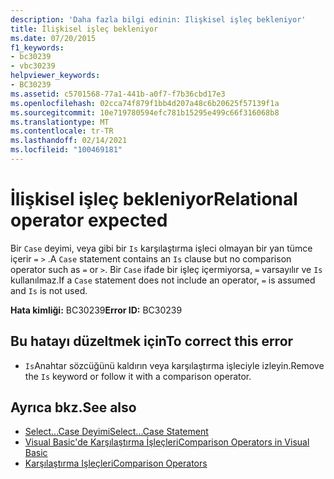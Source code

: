 ```yaml
---
description: 'Daha fazla bilgi edinin: Ilişkisel işleç bekleniyor'
title: İlişkisel işleç bekleniyor
ms.date: 07/20/2015
f1_keywords:
- bc30239
- vbc30239
helpviewer_keywords:
- BC30239
ms.assetid: c5701568-77a1-441b-a0f7-f7b36cbd17e3
ms.openlocfilehash: 02cca74f879f1bb4d207a48c6b20625f57139f1a
ms.sourcegitcommit: 10e719780594efc781b15295e499c66f316068b8
ms.translationtype: MT
ms.contentlocale: tr-TR
ms.lasthandoff: 02/14/2021
ms.locfileid: "100469181"
---
```

# <a name="relational-operator-expected"></a><span data-ttu-id="23732-103">İlişkisel işleç bekleniyor</span><span class="sxs-lookup"><span data-stu-id="23732-103">Relational operator expected</span></span>

<span data-ttu-id="23732-104">Bir `Case` deyimi, veya gibi bir `Is` karşılaştırma işleci olmayan bir yan tümce içerir `=` `>` .</span><span class="sxs-lookup"><span data-stu-id="23732-104">A `Case` statement contains an `Is` clause but no comparison operator such as `=` or `>`.</span></span> <span data-ttu-id="23732-105">Bir `Case` ifade bir işleç içermiyorsa, `=` varsayılır ve `Is` kullanılmaz.</span><span class="sxs-lookup"><span data-stu-id="23732-105">If a `Case` statement does not include an operator, `=` is assumed and `Is` is not used.</span></span>  
  
 <span data-ttu-id="23732-106">**Hata kimliği:** BC30239</span><span class="sxs-lookup"><span data-stu-id="23732-106">**Error ID:** BC30239</span></span>  
  
## <a name="to-correct-this-error"></a><span data-ttu-id="23732-107">Bu hatayı düzeltmek için</span><span class="sxs-lookup"><span data-stu-id="23732-107">To correct this error</span></span>  
  
- <span data-ttu-id="23732-108">`Is`Anahtar sözcüğünü kaldırın veya karşılaştırma işleciyle izleyin.</span><span class="sxs-lookup"><span data-stu-id="23732-108">Remove the `Is` keyword or follow it with a comparison operator.</span></span>  
  
## <a name="see-also"></a><span data-ttu-id="23732-109">Ayrıca bkz.</span><span class="sxs-lookup"><span data-stu-id="23732-109">See also</span></span>

- [<span data-ttu-id="23732-110">Select...Case Deyimi</span><span class="sxs-lookup"><span data-stu-id="23732-110">Select...Case Statement</span></span>](../language-reference/statements/select-case-statement.md)
- [<span data-ttu-id="23732-111">Visual Basic'de Karşılaştırma İşleçleri</span><span class="sxs-lookup"><span data-stu-id="23732-111">Comparison Operators in Visual Basic</span></span>](../programming-guide/language-features/operators-and-expressions/comparison-operators.md)
- [<span data-ttu-id="23732-112">Karşılaştırma Işleçleri</span><span class="sxs-lookup"><span data-stu-id="23732-112">Comparison Operators</span></span>](../language-reference/operators/comparison-operators.md)
